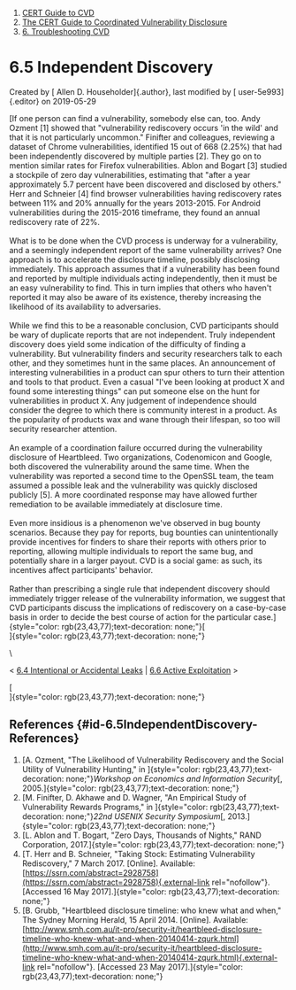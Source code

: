 



1.  [CERT Guide to CVD](index.html)
2.  [The CERT Guide to Coordinated Vulnerability
    Disclosure](The-CERT-Guide-to-Coordinated-Vulnerability-Disclosure_47677443.html)
3.  [6. Troubleshooting CVD](6.-Troubleshooting-CVD_47677482.html)


# 6.5 Independent Discovery 




Created by [ Allen D. Householder]{.author}, last modified by [
user-5e993]{.editor} on 2019-05-29



[If one person can find a vulnerability, somebody else can, too. Andy
Ozment \[1\] showed that \"vulnerability rediscovery occurs \'in the
wild\' and that it is not particularly uncommon.\" Finifter and
colleagues, reviewing a dataset of Chrome vulnerabilities, identified 15
out of 668 (2.25%) that had been independently discovered by multiple
parties \[2\]. They go on to mention similar rates for Firefox
vulnerabilities. Ablon and Bogart \[3\] studied a stockpile of zero day
vulnerabilities, estimating that \"after a year approximately 5.7
percent have been discovered and disclosed by others.\" Herr and
Schneier \[4\] find browser vulnerabilities having rediscovery rates
between 11% and 20% annually for the years 2013-2015. For Android
vulnerabilities during the 2015-2016 timeframe, they found an annual
rediscovery rate of 22%.\
\
What is to be done when the CVD process is underway for a vulnerability,
and a seemingly independent report of the same vulnerability arrives?
One approach is to accelerate the disclosure timeline, possibly
disclosing immediately. This approach assumes that if a vulnerability
has been found and reported by multiple individuals acting
independently, then it must be an easy vulnerability to find. This in
turn implies that others who haven\'t reported it may also be aware of
its existence, thereby increasing the likelihood of its availability to
adversaries.\
\
While we find this to be a reasonable conclusion, CVD participants
should be wary of duplicate reports that are not independent. Truly
independent discovery does yield some indication of the difficulty of
finding a vulnerability. But vulnerability finders and security
researchers talk to each other, and they sometimes hunt in the same
places. An announcement of interesting vulnerabilities in a product can
spur others to turn their attention and tools to that product. Even a
casual \"I\'ve been looking at product X and found some interesting
things\" can put someone else on the hunt for vulnerabilities in product
X. Any judgement of independence should consider the degree to which
there is community interest in a product. As the popularity of products
wax and wane through their lifespan, so too will security researcher
attention.\
\
An example of a coordination failure occurred during the vulnerability
disclosure of Heartbleed. Two organizations, Codenomicon and Google,
both discovered the vulnerability around the same time. When the
vulnerability was reported a second time to the OpenSSL team, the team
assumed a possible leak and the vulnerability was quickly disclosed
publicly \[5\]. A more coordinated response may have allowed further
remediation to be available immediately at disclosure time.\
\
Even more insidious is a phenomenon we\'ve observed in bug bounty
scenarios. Because they pay for reports, bug bounties can
unintentionally provide incentives for finders to share their reports
with others prior to reporting, allowing multiple individuals to report
the same bug, and potentially share in a larger payout. CVD is a social
game: as such, its incentives affect participants\' behavior.\
\
Rather than prescribing a single rule that independent discovery should
immediately trigger release of the vulnerability information, we suggest
that CVD participants discuss the implications of rediscovery on a
case-by-case basis in order to decide the best course of action for the
particular case.]{style="color: rgb(23,43,77);text-decoration: none;"}[\
]{style="color: rgb(23,43,77);text-decoration: none;"}

\



\< [6.4 Intentional or Accidental
Leaks](6.4-Intentional-or-Accidental-Leaks_47677486.html) \| [6.6 Active
Exploitation](6.6-Active-Exploitation_47677488.html) \>



[\
]{style="color: rgb(23,43,77);text-decoration: none;"}

## References {#id-6.5IndependentDiscovery-References}

1.  [A. Ozment, \"The Likelihood of Vulnerability Rediscovery and the
    Social Utility of Vulnerability Hunting,\" in
    ]{style="color: rgb(23,43,77);text-decoration: none;"}*Workshop on
    Economics and Information Security*[,
    2005.]{style="color: rgb(23,43,77);text-decoration: none;"}
2.  [M. Finifter, D. Akhawe and D. Wagner, \"An Empirical Study of
    Vulnerability Rewards Programs,\" in
    ]{style="color: rgb(23,43,77);text-decoration: none;"}*22nd USENIX
    Security Symposium*[,
    2013.]{style="color: rgb(23,43,77);text-decoration: none;"}
3.  [L. Ablon and T. Bogart, \"Zero Days, Thousands of Nights,\" RAND
    Corporation,
    2017.]{style="color: rgb(23,43,77);text-decoration: none;"}
4.  [T. Herr and B. Schneier, \"Taking Stock: Estimating Vulnerability
    Rediscovery,\" 7 March 2017. \[Online\]. Available:
    [https://ssrn.com/abstract=2928758](https://ssrn.com/abstract=2928758){.external-link
    rel="nofollow"}. \[Accessed 16 May
    2017\].]{style="color: rgb(23,43,77);text-decoration: none;"}
5.  [B. Grubb, \"Heartbleed disclosure timeline: who knew what and
    when,\" The Sydney Morning Herald, 15 April 2014. \[Online\].
    Available:
    [http://www.smh.com.au/it-pro/security-it/heartbleed-disclosure-timeline-who-knew-what-and-when-20140414-zqurk.html](http://www.smh.com.au/it-pro/security-it/heartbleed-disclosure-timeline-who-knew-what-and-when-20140414-zqurk.html){.external-link
    rel="nofollow"}. \[Accessed 23 May
    2017\].]{style="color: rgb(23,43,77);text-decoration: none;"}












